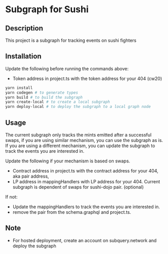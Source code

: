 # Subgraph for Sushi

## Description
This project is a subgraph for tracking events on sushi fighters

## Installation

Update the following before running the commands above:

- Token address in project.ts with the token address for your 404 (cw20)

```sh
yarn install
yarn codegen # to generate types
yarn build # to build the subgraph
yarn create-local # to create a local subgraph
yarn deploy-local # to deploy the subgraph to a local graph node
```

## Usage

The current subgraph only tracks the mints emitted after a successful swaps, if you are using similar mechanism, you can use the subgraph as is. If you are using a different mechanism, you can update the subgraph to track the events you are interested in.

Update the following if your mechanism is based on swaps.
- Contract address in project.ts with the contract address for your 404, aka pair address,
- LP address in mappingHandlers with LP address for your 404. Current subgraph is dependent of swaps for sushi-dojo pair. (optional)

If not: 
- Update the mappingHandlers to track the events you are interested in.
- remove the pair from the schema.graphql and project.ts. 

## Note
- For hosted deployment, create an account on subquery.network and deploy the subgraph